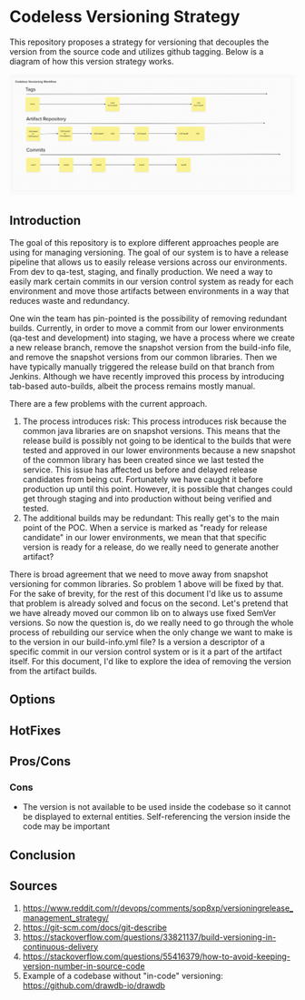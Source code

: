 # Codeless Versioning Strategy

This repository proposes a strategy for versioning that decouples the version from the source code and utilizes github tagging. Below is a diagram of how this version strategy works.

![Diagram](./assets/versioning-diagram.png)

## Introduction
The goal of this repository is to explore different approaches people are using for managing versioning. The goal of our system is to have a release pipeline that allows us to easily release versions across our environments. From dev to qa-test, staging, and finally production. We need a way to easily mark certain commits in our version control system as ready for each environment and move those artifacts between environments in a way that reduces waste and redundancy.

One win the team has pin-pointed is the possibility of removing redundant builds. Currently, in order to move a commit from our lower environments (qa-test and development) into staging, we have a process where we create a new release branch, remove the snapshot version from the build-info file, and remove the snapshot versions from our common libraries. Then we have typically manually triggered the release build on that branch from Jenkins. Although we have recently improved this process by introducing tab-based auto-builds, albeit the process remains mostly manual.

There are a few problems with the current approach.
1. The process introduces risk: This process introduces risk because the common java libraries are on snapshot versions. This means that the release build is possibly not going to be identical to the builds that were tested and approved in our lower environments because a new snapshot of the common library has been created since we last tested the service. This issue has affected us before and delayed release candidates from being cut. Fortunately we have caught it before production up until this point. However, it is possible that changes could get through staging and into production without being verified and tested.
2. The additional builds may be redundant: This really get's to the main point of the POC. When a service is marked as "ready for release candidate" in our lower environments, we mean that that specific version is ready for a release, do we really need to generate another artifact?

There is broad agreement that we need to move away from snapshot versioning for common libraries. So problem 1 above will be fixed by that. For the sake of brevity, for the rest of this document I'd like us to assume that problem is already solved and focus on the second. Let's pretend that we have already moved our common lib on to always use fixed SemVer versions. So now the question is, do we really need to go through the whole process of rebuilding our service when the only change we want to make is to the version in our build-info.yml file? Is a version a descriptor of a specific commit in our version control system or is it a part of the artifact itself. For this document, I'd like to explore the idea of removing the version from the artifact builds.

## Options

## HotFixes

## Pros/Cons

### Cons
- The version is not available to be used inside the codebase so it cannot be displayed to external entities. Self-referencing the version inside the code may be important

## Conclusion

## Sources
1. https://www.reddit.com/r/devops/comments/sop8xp/versioningrelease_management_strategy/
2. https://git-scm.com/docs/git-describe
3. https://stackoverflow.com/questions/33821137/build-versioning-in-continuous-delivery
4. https://stackoverflow.com/questions/55416379/how-to-avoid-keeping-version-number-in-source-code
5. Example of a codebase without "in-code" versioning: https://github.com/drawdb-io/drawdb
